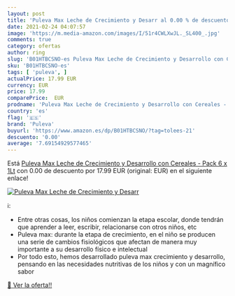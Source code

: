 ```yaml
---
layout: post
title: 'Puleva Max Leche de Crecimiento y Desarr al 0.00 % de descuento'
date: 2021-02-24 04:07:57
image: 'https://m.media-amazon.com/images/I/51r4CWLXwJL._SL400_.jpg'
comments: true
category: ofertas
author: ring
slug: 'B01HTBCSNO-es Puleva Max Leche de Crecimiento y Desarrollo con Cereales...'
sku: 'B01HTBCSNO-es'
tags: [ 'puleva', ]
actualPrice: 17.99 EUR
currency: EUR
price: 17.99
comparePrice:  EUR
prodname: 'Puleva Max Leche de Crecimiento y Desarrollo con Cereales - Pack 6 x 1Lt'
country: 'es'
flag: '🇪🇸'
brand: 'Puleva'
buyurl: 'https://www.amazon.es/dp/B01HTBCSNO/?tag=tolees-21'
descuento: '0.00'
average: '7.69154929577465'
---
```


Está [Puleva Max Leche de Crecimiento y Desarrollo con Cereales - Pack 6 x 1Lt](https://www.amazon.es/dp/B01HTBCSNO/?tag=tolees-21) con 0.00 de descuento por 17.99 EUR (original:  EUR) en el siguiente enlace!

[![Puleva Max Leche de Crecimiento y Desarr](https://m.media-amazon.com/images/I/51r4CWLXwJL._SL400_.jpg)](https://www.amazon.es/dp/B01HTBCSNO/?tag=tolees-21)

ℹ️:

- Entre otras cosas, los niños comienzan la etapa escolar, donde tendrán que aprender a leer, escribir, relacionarse con otros niños, etc
- Puleva max: durante la etapa de crecimiento, en el niño se producen una serie de cambios fisiológicos que afectan de manera muy importante a su desarrollo físico e intelectual
- Por todo esto, hemos desarrollado puleva max crecimiento y desarrollo, pensando en las necesidades nutritivas de los niños y con un magnífico sabor

[🛒 Ver la oferta!!](https://www.amazon.es/dp/B01HTBCSNO/?tag=tolees-21)
